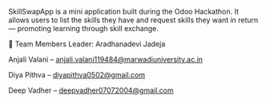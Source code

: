 SkillSwapApp is a mini application built during the Odoo Hackathon. It allows users to list the skills they have and request skills they want in return — promoting learning through skill exchange.

👥 Team Members
Leader: Aradhanadevi Jadeja

Anjali Valani – anjali.valani119484@marwadiuniversity.ac.in

Diya Pithva – diyapithva0502@gmail.com

Deep Vadher – deepvadher07072004@gmail.com
